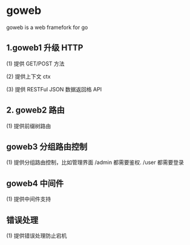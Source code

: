 # goweb

goweb is a web framefork for go

## 1.goweb1 升级 HTTP

(1) 提供 GET/POST 方法

(2) 提供上下文 ctx

(3) 提供 RESTFul JSON 数据返回格 API

## 2. goweb2 路由

(1) 提供前缀树路由

## goweb3 分组路由控制

(1) 提供分组路由控制，比如管理界面 /admin 都需要鉴权. /user 都需要登录

## goweb4 中间件

(1) 提供中间件支持

## 错误处理

(1) 提供错误处理防止宕机
